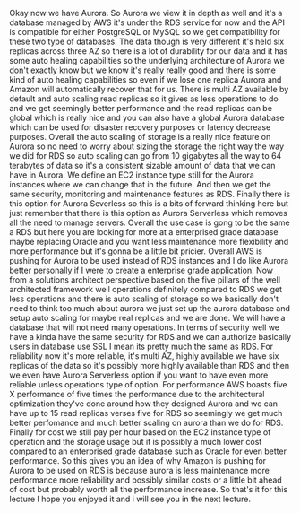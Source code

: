 
<v Instructor>Okay now we have Aurora.</v>
So Aurora we view it in depth as well
and it's a database managed by AWS
it's under the RDS service for now
and the API is compatible for either PostgreSQL or MySQL
so we get compatibility for these two type of databases.
The data though is very different
it's held six replicas across three AZ
so there is a lot of durability for our data
and it has some auto healing capabilities
so the underlying architecture of Aurora
we don't exactly know but we know it's really really good
and there is some kind of auto healing capabilities
so even if we lose one replica
Aurora and Amazon will automatically recover that for us.
There is multi AZ available by default
and auto scaling read replicas
so it gives as less operations to do
and we get seemingly better performance
and the read replicas can be global which is really nice
and you can also have a global Aurora database
which can be used for disaster recovery purposes
or latency decrease purposes.
Overall the auto scaling of storage
is a really nice feature on Aurora
so no need to worry about sizing the storage
the right way the way we did for RDS
so auto scaling can go from 10 gigabytes
all the way to 64 terabytes of data
so it's a consistent sizable amount of data
that we can have in Aurora.
We define an EC2 instance type still for the Aurora
instances where we can change that in the future.
And then we get the same security,
monitoring and maintenance features as RDS.
Finally there is this option for Aurora Severless
so this is a bits of forward thinking here
but just remember
that there is this option as Aurora Serverless
which removes all the need to manage servers.
Overall the use case is gong to be the same a RDS
but here you are looking for more
at a enterprised grade database maybe replacing Oracle
and you want less maintenance more flexibility
and more performance but it's gonna be a little bit pricier.
Overall AWS is pushing for Aurora to be used
instead of RDS instances
and I do like Aurora better personally
if I were to create a enterprise grade application.
Now from a solutions architect perspective
based on the five pillars of the well architected framework
well operations definitely compared to RDS
we get less operations
and there is auto scaling of storage
so we basically don't need to think too much about aurora
we just set up the aurora database
and setup auto scaling for maybe real replicas
and we are done.
We will have a database that will not need many operations.
In terms of security
well we have a kinda have the same security for RDS
and we can authorize basically users in database use SSL
I mean its pretty much the same as RDS.
For reliability now it's more reliable,
it's multi AZ, highly available
we have six replicas of the data
so it's possibly more highly available than RDS
and then we even have Aurora Serverless option
if you want to have even more reliable
unless operations type of option.
For performance AWS boasts five X performance
of five times the performance
due to the architectural optimization they've done
around how they designed Aurora
and we can have up to 15 read replicas verses five for RDS
so seemingly we get much better perfomance
and much better scaling on aurora than we do for RDS.
Finally for cost we still pay per hour
based on the EC2 instance type of operation
and the storage usage
but it is possibly a much lower cost
compared to an enterprised grade database such as Oracle
for even better performance.
So this gives you an idea
of why Amazon is pushing for Aurora to be used on RDS
is because aurora is less maintenance more performance
more reliability and possibly similar costs
or a little bit ahead of cost
but probably worth all the performance increase.
So that's it for this lecture I hope you enjoyed it
and i will see you in the next lecture.
